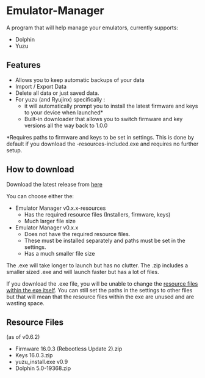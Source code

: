# Emulator-Manager

A program that will help manage your emulators, currently supports: 

 - Dolphin
 - Yuzu 

## Features

- Allows you to keep automatic backups of your data 
- Import / Export Data
- Delete all data or just saved data. 
- For yuzu (and Ryujinx) specifically :
  - it will automatically prompt you to install the latest firmware and keys to your device when launched*
  - Built-in downloader that allows you to switch firmware and key versions all the way back to 1.0.0

*Requires paths to firmware and keys to be set in settings. This is done by default if you download the -resources-included.exe and requires no further setup.

## How to download 
Download the latest release from [here](https://github.com/Viren070/Emulator-Manager/releases/latest)

You can choose either the:
- Emulator Manager v0.x.x-resources
  - Has the required resource files (Installers, firmware, keys)
  - Much larger file size 
- Emulator Manager v0.x.x
  - Does not have the required resource files.
  - These must be installed separately and paths must be set in the settings. 
  - Has a much smaller file size

 The .exe will take longer to launch but has no clutter. The .zip includes a smaller sized .exe and will launch faster but has a lot of files. 

 If you download the .exe file, you will be unable to change the [resource files within the exe itself](https://github.com/Viren070/Emulator-Manager#resource-files). You can still set the paths in the settings to other files but that will mean that the resource files within the exe are unused and are wasting space. 
 ## Resource Files
  (as of v0.6.2)
- Firmware 16.0.3 (Rebootless Update 2).zip
- Keys 16.0.3.zip
- yuzu_install.exe v0.9
- Dolphin 5.0-19368.zip 
